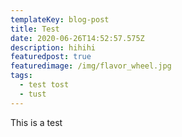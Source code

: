 ```yaml
---
templateKey: blog-post
title: Test
date: 2020-06-26T14:52:57.575Z
description: hihihi
featuredpost: true
featuredimage: /img/flavor_wheel.jpg
tags:
  - test tost
  - tust
---
```

This is a test